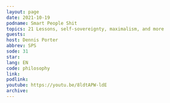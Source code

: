 ```yaml
---
layout: page
date: 2021-10-19
podname: Smart People Shit
topics: 21 Lessons, self-sovereignty, maximalism, and more
guests: 
host: Dennis Porter
abbrev: SPS
sode: 31
star: 
lang: EN
code: philosophy
link: 
podlink: 
youtube: https://youtu.be/8ldtAPW-ldE
archive: 
---
```


